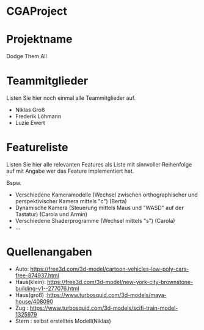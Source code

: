 # CGAProject
 
# Projektname
Dodge Them All

# Teammitglieder
Listen Sie hier noch einmal alle Teammitglieder auf.
- Niklas Groß
- Frederik Löhmann
- Luzie Ewert

# Featureliste 
Listen Sie hier alle relevanten Features als Liste mit sinnvoller Reihenfolge auf mit Angabe wer das Feature implementiert hat.

Bspw.

- Verschiedene Kameramodelle (Wechsel zwischen orthographischer und perspektivischer Kamera mittels "c") (Berta)
- Dynamische Kamera (Steuerung mittels Maus und "WASD" auf der Tastatur) (Carola und Armin)
- Verschiedene Shaderprogramme (Wechsel mittels "s") (Carola)
- ...



# Quellenangaben

- Auto: https://free3d.com/3d-model/cartoon-vehicles-low-poly-cars-free-874937.html
- Haus(klein): https://free3d.com/3d-model/new-york-city-brownstone-building-v1--277076.html
- Haus(groß) :https://www.turbosquid.com/3d-models/maya-house/408090
- Zug : https://www.turbosquid.com/3d-models/scifi-train-model-1325979
- Stern : selbst erstelltes Modell(Niklas)
